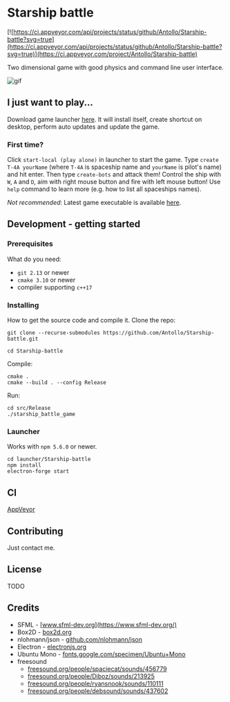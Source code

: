 # Starship battle

[![https://ci.appveyor.com/api/projects/status/github/Antollo/Starship-battle?svg=true](https://ci.appveyor.com/api/projects/status/github/Antollo/Starship-battle?svg=true)](https://ci.appveyor.com/project/Antollo/Starship-battle)

Two dimensional game with good physics and command line user interface.

![gif](https://6klyrw.am.files.1drv.com/y4mfIzUr-EFE6NMzC9YdTP9oke6DIIGS9nhERCnWK9xCCbKtil0C5IjAQH_oGh0An9QxXDobxa-Trtf5GCHiZi8RbFAx5fIpzYT_-Kdhjyim_og9fD54hzAySLZ387dxc7h2Zk36UZXwGEMwbZLpc5b7_ZcJausjb2sBUL0uMf5aqXGEfaUxcesjMpaipCF3zF5eVLhX1jZwxKh8Bgeg-_YQw)

## I just want to play...

Download game launcher [here](https://github.com/Antollo/Starship-battle/releases/latest). It will install itself, create shortcut on desktop, perform auto updates and update the game.

### First time?

Click `start-local (play alone)` in launcher to start the game. Type `create T-4A yourName` (where `T-4A` is spaceship name and `yourName` is pilot's name) and hit enter. Then type `create-bots` and attack them! 
Control the ship with `W`, `A` and `D`, aim with right mouse button and fire with left mouse button! Use `help` command to learn more (e.g. how to list all spaceships names).

_Not recommended_: Latest game executable is available [here](https://ci.appveyor.com/api/projects/antollo/starship-battle/artifacts/src\artifacts.zip?branch=master&job=Image%3A%20Visual%20Studio%202017).

## Development - getting started

### Prerequisites

What do you need:

- `git 2.13` or newer
- `cmake 3.10` or newer
- compiler supporting `c++17`

### Installing

How to get the source code and compile it. Clone the repo:

```
git clone --recurse-submodules https://github.com/Antollo/Starship-battle.git
```

```
cd Starship-battle
```

Compile:

```
cmake .
cmake --build . --config Release
```

Run:

```
cd src/Release
./starship_battle_game
```

### Launcher

Works with `npm 5.6.0` or newer.

```
cd launcher/Starship-battle
npm install
electron-forge start
```

## CI

[AppVeyor](https://ci.appveyor.com/project/Antollo/starship-battle)

## Contributing

Just contact me.

## License

TODO

## Credits

- SFML          - [www.sfml-dev.org](https://www.sfml-dev.org/)
- Box2D         - [box2d.org](http://box2d.org/)
- nlohmann/json - [github.com/nlohmann/json](https://github.com/nlohmann/json)
- Electron      - [electronjs.org](https://electronjs.org/)
- Ubuntu Mono   - [fonts.google.com/specimen/Ubuntu+Mono](https://fonts.google.com/specimen/Ubuntu+Mono)
- freesound
  - [freesound.org/people/spaciecat/sounds/456779](https://freesound.org/people/spaciecat/sounds/456779)
  - [freesound.org/people/Diboz/sounds/213925](https://freesound.org/people/Diboz/sounds/213925)
  - [freesound.org/people/ryansnook/sounds/110111](https://freesound.org/people/ryansnook/sounds/110111)
  - [freesound.org/people/debsound/sounds/437602](https://freesound.org/people/debsound/sounds/437602)